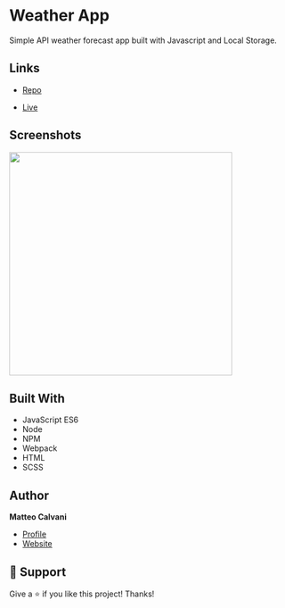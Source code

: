 # Weather App

<p>Simple API weather forecast app built with Javascript and Local Storage.</p>

## Links

- [Repo](https://github.com/1987mat/Weather_App 'Repo')

- [Live](https://1987mat.github.io/Weather_App 'Live View')

## Screenshots

<img src="https://user-images.githubusercontent.com/64235918/194168818-ffe24472-96f7-4dc1-a366-a43137c885ac.png" width="400"/>

## Built With

- JavaScript ES6
- Node
- NPM
- Webpack
- HTML
- SCSS

## Author

**Matteo Calvani**

- [Profile](https://github.com/1987mat 'Matteo Calvani')
- [Website]("Welcome")

## 🤝 Support

Give a ⭐️ if you like this project! Thanks!
